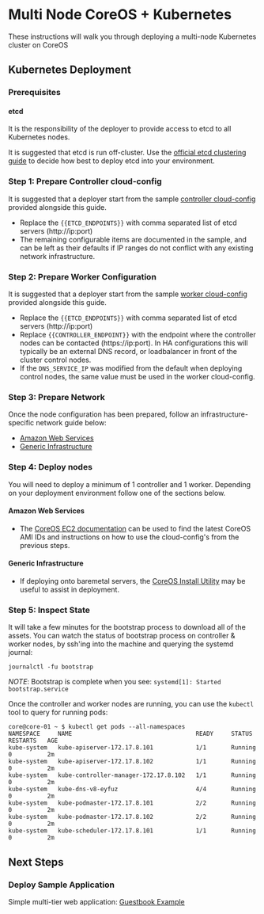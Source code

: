 # Multi Node CoreOS + Kubernetes

These instructions will walk you through deploying a multi-node Kubernetes cluster on CoreOS

## Kubernetes Deployment

### Prerequisites

#### etcd

It is the responsibility of the deployer to provide access to etcd to all Kubernetes nodes.

It is suggested that etcd is run off-cluster.
Use the [official etcd clustering guide](https://coreos.com/etcd/docs/latest/clustering.html) to decide how best to deploy etcd into your environment.

### Step 1: Prepare Controller cloud-config

It is suggested that a deployer start from the sample [controller cloud-config](../../cluster/generic/controller-cloud-config.yaml) provided alongside this guide.

* Replace the `{{ETCD_ENDPOINTS}}` with comma separated list of etcd servers (http://ip:port)
* The remaining configurable items are documented in the sample, and can be left as their defaults if IP ranges do not conflict with any existing network infrastructure.

### Step 2: Prepare Worker Configuration

It is suggested that a deployer start from the sample [worker cloud-config](../../cluster/generic/worker-cloud-config.yaml) provided alongside this guide.

* Replace the `{{ETCD_ENDPOINTS}}` with comma separated list of etcd servers (http://ip:port)
* Replace `{{CONTROLLER_ENDPOINT}}` with the endpoint where the controller nodes can be contacted (https://ip:port). In HA configurations this will typically be an external DNS record, or loadbalancer in front of the cluster control nodes.
* If the `DNS_SERVICE_IP` was modified from the default when deploying control nodes, the same value must be used in the worker cloud-config.

### Step 3: Prepare Network

Once the node configuration has been prepared, follow an infrastructure-specific network guide below:

* [Amazon Web Services](aws-network.md)
* [Generic Infrastructure](generic-network.md)

### Step 4: Deploy nodes

You will need to deploy a minimum of 1 controller and 1 worker. Depending on your deployment environment follow one of the sections below.

#### Amazon Web Services

* The [CoreOS EC2 documentation](https://coreos.com/os/docs/latest/booting-on-ec2.html) can be used to find the latest CoreOS AMI IDs and instructions on how to use the cloud-config's from the previous steps.

#### Generic Infrastructure

* If deploying onto baremetal servers, the [CoreOS Install Utility](https://coreos.com/os/docs/latest/installing-to-disk.html) may be useful to assist in deployment.

### Step 5: Inspect State

It will take a few minutes for the bootstrap process to download all of the assets. You can watch the status of bootstrap process on controller & worker nodes, by ssh'ing into the machine and querying the systemd journal:

```
journalctl -fu bootstrap
```

*NOTE*: Bootstrap is complete when you see: `systemd[1]: Started bootstrap.service`

Once the controller and worker nodes are running, you can use the `kubectl` tool to query for running pods:

```
core@core-01 ~ $ kubectl get pods --all-namespaces
NAMESPACE     NAME                                   READY     STATUS    RESTARTS   AGE
kube-system   kube-apiserver-172.17.8.101            1/1       Running   0          2m
kube-system   kube-apiserver-172.17.8.102            1/1       Running   0          2m
kube-system   kube-controller-manager-172.17.8.102   1/1       Running   0          2m
kube-system   kube-dns-v8-eyfuz                      4/4       Running   0          2m
kube-system   kube-podmaster-172.17.8.101            2/2       Running   0          2m
kube-system   kube-podmaster-172.17.8.102            2/2       Running   0          2m
kube-system   kube-scheduler-172.17.8.101            1/1       Running   0          2m
```

## Next Steps

### Deploy Sample Application

Simple multi-tier web application: [Guestbook Example](http://kubernetes.io/v1.0/examples/guestbook-go/README.html)

